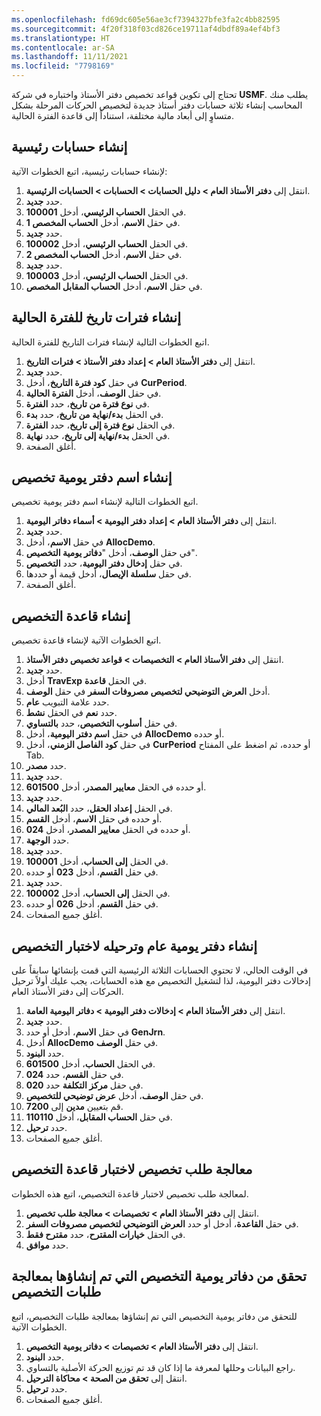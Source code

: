 ```yaml
---
ms.openlocfilehash: fd69dc605e56ae3cf7394327bfe3fa2c4bb82595
ms.sourcegitcommit: 4f20f318f03cd826ce19711af4dbdf89a4ef4bf3
ms.translationtype: HT
ms.contentlocale: ar-SA
ms.lasthandoff: 11/11/2021
ms.locfileid: "7798169"
---
```

تحتاج إلى تكوين قواعد تخصيص دفتر الأستاذ واختباره في شركة **USMF‎**. يطلب منك المحاسب إنشاء ثلاثة حسابات دفتر أستاذ جديدة لتخصيص الحركات المرحلة بشكل متساوٍ إلى أبعاد مالية مختلفة، استناداً إلى قاعدة الفترة الحالية.

## <a name="create-main-accounts"></a>إنشاء حسابات رئيسية 
لإنشاء حسابات رئيسية، اتبع الخطوات الآتية: 

1.  انتقل إلى **دفتر الأستاذ العام > دليل الحسابات > الحسابات > الحسابات الرئيسية**.
2.  حدد **جديد**.
3.  في الحقل **الحساب الرئيسي**، أدخل **100001**.
4.  في حقل **الاسم**، أدخل **الحساب المخصص 1**.
5.  حدد **جديد**.
6.  في الحقل **الحساب الرئيسي**، أدخل **100002**.
7.  في حقل **الاسم**، أدخل **الحساب المخصص 2**.
8.  حدد **جديد**.
9.  في الحقل **الحساب الرئيسي**، أدخل **100003**.
10. في حقل **الاسم**، أدخل **الحساب المقابل المخصص**.

## <a name="create-date-intervals-for-the-current-period"></a>إنشاء فترات تاريخ للفترة الحالية 
اتبع الخطوات التالية لإنشاء فترات التاريخ للفترة الحالية. 

1.  انتقل إلى **دفتر الأستاذ العام > إعداد دفتر الأستاذ > فترات التاريخ**.
1.  حدد **جديد**.
2.  في حقل **كود فترة التاريخ**، أدخل **CurPeriod**.
3.  في حقل **الوصف**، أدخل **الفترة الحالية**.
4.  في **نوع فترة ‏‫من تاريخ‬**، حدد **الفترة**.
5.  في الحقل **بدء/نهاية من تاريخ**، حدد **بدء**.
6.  في الحقل **نوع فترة إلى تاريخ**، حدد **الفترة**.
7.  في الحقل **بدء/نهاية إلى تاريخ**، حدد **نهاية**.
8.  أغلق الصفحة.

## <a name="create-an-allocation-journal-name"></a>إنشاء اسم دفتر يومية تخصيص 
اتبع الخطوات التالية لإنشاء اسم دفتر يومية تخصيص.
 
1.  انتقل إلى **دفتر الأستاذ العام > إعداد دفتر اليومية > أسماء دفاتر اليومية**.
2.  حدد **جديد**.
3.  في حقل **الاسم**، أدخل **AllocDemo**.
4.  في حقل **الوصف**، أدخل "**دفاتر يومية التخصيص**".
5.  في حقل **إدخال دفتر اليومية**، حدد **التخصيص**.
6.  في حقل **سلسلة الإيصال**، أدخل قيمة أو حددها.
7.  أغلق الصفحة.


## <a name="create-an-allocation-rule"></a>إنشاء قاعدة التخصيص 
اتبع الخطوات الآتية لإنشاء قاعدة تخصيص.

1.  انتقل إلى **دفتر الأستاذ العام > التخصيصات > قواعد تخصيص دفتر الأستاذ**.
2.  حدد **جديد**.
3.  أدخل **TravExp** في الحقل **قاعدة**.
3.  أدخل **العرض التوضيحي لتخصيص مصروفات السفر** في حقل **الوصف**.
4.  حدد علامة التبويب **عام**.
5.  حدد **نعم** في الحقل **نشط**.
6.  في حقل **أسلوب التخصيص**، حدد **بالتساوي**.
7.  في حقل **اسم دفتر اليومية**، أدخل **AllocDemo‎** أو حدده. 
8.  في حقل **كود الفاصل الزمني**، أدخل **CurPeriod** أو حدده، ثم اضغط على المفتاح Tab.
9.  حدد **مصدر**.
10. حدد **جديد**.
11. في الحقل **معايير المصدر**، أدخل **601500‎** أو حدده. 
12. حدد **جديد**.
13. في الحقل **إعداد الحقل**، حدد **البُعد المالي**.
14. في حقل **الاسم**، أدخل **القسم‎** أو حدده. 
15. في الحقل **معايير المصدر**، أدخل **024‎** أو حدده.
17. حدد **الوجهة**.
18. حدد **جديد**.
19. في الحقل **إلى الحساب**، أدخل **100001**.
20. في حقل **القسم**، أدخل **023** أو حدده. 
21. حدد **جديد**.
22. في الحقل **إلى الحساب**، أدخل **100002**.
23. في حقل **القسم**، أدخل **026** أو حدده. 
24. أغلق جميع الصفحات.

## <a name="create-and-post-general-journal-for-allocation-testing"></a>إنشاء دفتر يومية عام وترحيله لاختبار التخصيص 
في الوقت الحالي، لا تحتوي الحسابات الثلاثة الرئيسية التي قمت بإنشائها سابقاً على إدخالات دفتر اليومية، لذا لتشغيل التخصيص مع هذه الحسابات، يجب عليك أولاً ترحيل الحركات إلى دفتر الأستاذ العام. 

1.  انتقل إلى **دفتر الأستاذ العام > إدخالات دفتر اليومية > دفاتر اليومية العامة**.
2.  حدد **جديد**.
3.  في حقل **الاسم**، أدخل أو حدد **GenJrn‎**.
4.  أدخل **AllocDemo** في حقل **الوصف**.
5.  حدد **البنود**.
5.  في الحقل **الحساب**، أدخل **601500**.
6.  في حقل **القسم**، حدد **024**.
8.  في حقل **مركز التكلفة** حدد **020**. 
6.  في حقل **الوصف**، أدخل ‏**عرض توضيحي‬ للتخصيص**.
7.  قم بتعيين **مدين** إلى **7200**.
8.  في حقل **الحساب المقابل**، أدخل **110110**.
9.  حدد **ترحيل**.
10. أغلق جميع الصفحات.

## <a name="process-an-allocation-request-to-test-the-allocation-rule"></a>معالجة طلب تخصيص لاختبار قاعدة التخصيص 
لمعالجة طلب تخصيص لاختبار قاعدة التخصيص، اتبع هذه الخطوات. 

1.  انتقل إلى **دفتر الأستاذ العام > تخصيصات > معالجة طلب تخصيص**.
2.  في حقل **القاعدة**، أدخل أو حدد **العرض التوضيحي‬ لتخصيص مصروفات السفر**.
3.  في الحقل **خيارات المقترح**، حدد **مقترح فقط**.
4.  حدد **موافق**.


## <a name="verify-the-allocation-journals-created-by-processing-the-allocation-requests"></a>تحقق من دفاتر يومية التخصيص التي تم إنشاؤها بمعالجة طلبات التخصيص 

للتحقق من دفاتر يومية التخصيص التي تم إنشاؤها بمعالجة طلبات التخصيص، اتبع الخطوات الآتية.

1.  انتقل إلى **دفتر الأستاذ العام > تخصيصات > دفاتر يومية التخصيص**.
2.  حدد **البنود**.
3.  راجع البيانات وحللها لمعرفة ما إذا كان قد تم توزيع الحركة الأصلية بالتساوي.
4.  انتقل إلى **تحقق من الصحة > محاكاة الترحيل**.    
5.  حدد **ترحيل**.
6.  أغلق جميع الصفحات.


